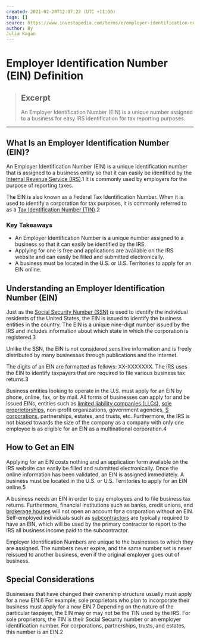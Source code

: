 ```yaml
---
created: 2021-02-28T12:07:22 (UTC +11:00)
tags: []
source: https://www.investopedia.com/terms/e/employer-identification-number.asp
author: By
Julia Kagan
---
```


# Employer Identification Number (EIN) Definition

> ## Excerpt
> An Employer Identification Number (EIN) is a unique number assigned to a business for easy IRS identification for tax reporting purposes.

---
## What Is an Employer Identification Number (EIN)?

An Employer Identification Number (EIN) is a unique identification number that is assigned to a business entity so that it can easily be identified by the [Internal Revenue Service (IRS)](https://www.investopedia.com/terms/i/irs.asp).1 It is commonly used by employers for the purpose of reporting taxes.

The EIN is also known as a Federal Tax Identification Number. When it is used to identify a corporation for tax purposes, it is commonly referred to as a [Tax Identification Number (TIN)](https://www.investopedia.com/terms/t/tax-indentification-number-tin.asp).2

### Key Takeaways

-   An Employer Identification Number is a unique number assigned to a business so that it can easily be identified by the IRS.
-   Applying for one is free and applications are available on the IRS website and can easily be filled and submitted electronically.
-   A business must be located in the U.S. or U.S. Territories to apply for an EIN online.

## Understanding an Employer Identification Number (EIN)

Just as the [Social Security Number (SSN)](https://www.investopedia.com/terms/s/ssn.asp) is used to identify the individual residents of the United States, the EIN is issued to identify the business entities in the country. The EIN is a unique nine-digit number issued by the IRS and includes information about which state in which the corporation is registered.3

Unlike the SSN, the EIN is not considered sensitive information and is freely distributed by many businesses through publications and the internet.

The digits of an EIN are formatted as follows: XX-XXXXXXX. The IRS uses the EIN to identify taxpayers that are required to file various business tax returns.3

Business entities looking to operate in the U.S. must apply for an EIN by phone, online, fax, or by mail. All forms of businesses can apply for and be issued EINs, entities such as [limited liability companies (LLCs)](https://www.investopedia.com/terms/l/llc.asp), [sole proprietorships](https://www.investopedia.com/terms/s/soleproprietorship.asp), non-profit organizations, government agencies, [S corporations](https://www.investopedia.com/terms/s/subchapters.asp), partnerships, estates, and trusts, etc. Furthermore, the IRS is not biased towards the size of the company as a company with only one employee is as eligible for an EIN as a multinational corporation.4

## How to Get an EIN

Applying for an EIN costs nothing and an application form available on the IRS website can easily be filled and submitted electronically. Once the online information has been validated, an EIN is assigned immediately. A business must be located in the U.S. or U.S. Territories to apply for an EIN online.5

A business needs an EIN in order to pay employees and to file business tax returns. Furthermore, financial institutions such as banks, credit unions, and [brokerage houses](https://www.investopedia.com/terms/b/brokerage-company.asp) will not open an account for a corporation without an EIN. Self-employed individuals such as [subcontractors](https://www.investopedia.com/terms/s/subcontracting.asp) are typically required to have an EIN, which will be used by the primary contractor to report to the IRS all business income paid to the subcontractor.

Employer Identification Numbers are unique to the businesses to which they are assigned. The numbers never expire, and the same number set is never reissued to another business, even if the original employer goes out of business.

## Special Considerations

Businesses that have changed their ownership structure usually must apply for a new EIN.6 For example, sole proprietors who plan to incorporate their business must apply for a new EIN.7 Depending on the nature of the particular taxpayer, the EIN may or may not be the TIN used by the IRS. For sole proprietors, the TIN is their Social Security number or an employer identification number. For corporations, partnerships, trusts, and estates, this number is an EIN.2
